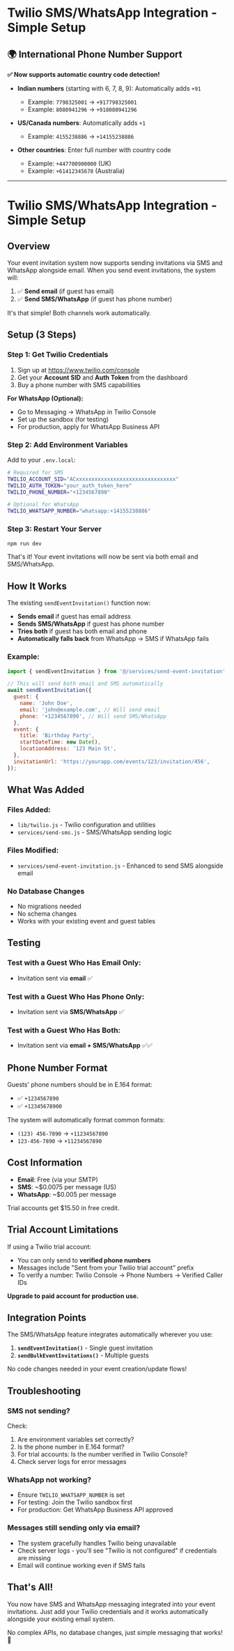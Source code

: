 # Twilio SMS/WhatsApp Integration - Simple Setup

## 🌍 International Phone Number Support

**✅ Now supports automatic country code detection!**

- **Indian numbers** (starting with 6, 7, 8, 9): Automatically adds `+91`
  - Example: `7798325001` → `+917798325001`
  - Example: `8080941296` → `+918080941296`
- **US/Canada numbers**: Automatically adds `+1`
  - Example: `4155238886` → `+14155238886`

- **Other countries**: Enter full number with country code
  - Example: `+447700900000` (UK)
  - Example: `+61412345678` (Australia)

---

# Twilio SMS/WhatsApp Integration - Simple Setup

## Overview

Your event invitation system now supports sending invitations via SMS and WhatsApp alongside email. When you send event invitations, the system will:

1. ✅ **Send email** (if guest has email)
2. ✅ **Send SMS/WhatsApp** (if guest has phone number)

It's that simple! Both channels work automatically.

## Setup (3 Steps)

### Step 1: Get Twilio Credentials

1. Sign up at https://www.twilio.com/console
2. Get your **Account SID** and **Auth Token** from the dashboard
3. Buy a phone number with SMS capabilities

**For WhatsApp (Optional):**

- Go to Messaging → WhatsApp in Twilio Console
- Set up the sandbox (for testing)
- For production, apply for WhatsApp Business API

### Step 2: Add Environment Variables

Add to your `.env.local`:

```bash
# Required for SMS
TWILIO_ACCOUNT_SID="ACxxxxxxxxxxxxxxxxxxxxxxxxxxxxxxxx"
TWILIO_AUTH_TOKEN="your_auth_token_here"
TWILIO_PHONE_NUMBER="+1234567890"

# Optional for WhatsApp
TWILIO_WHATSAPP_NUMBER="whatsapp:+14155238886"
```

### Step 3: Restart Your Server

```bash
npm run dev
```

That's it! Your event invitations will now be sent via both email and SMS/WhatsApp.

## How It Works

The existing `sendEventInvitation()` function now:

- **Sends email** if guest has email address
- **Sends SMS/WhatsApp** if guest has phone number
- **Tries both** if guest has both email and phone
- **Automatically falls back** from WhatsApp → SMS if WhatsApp fails

### Example:

```javascript
import { sendEventInvitation } from '@/services/send-event-invitation';

// This will send both email and SMS automatically
await sendEventInvitation({
  guest: {
    name: 'John Doe',
    email: 'john@example.com', // Will send email
    phone: '+1234567890', // Will send SMS/WhatsApp
  },
  event: {
    title: 'Birthday Party',
    startDateTime: new Date(),
    locationAddress: '123 Main St',
  },
  invitationUrl: 'https://yourapp.com/events/123/invitation/456',
});
```

## What Was Added

### Files Added:

- `lib/twilio.js` - Twilio configuration and utilities
- `services/send-sms.js` - SMS/WhatsApp sending logic

### Files Modified:

- `services/send-event-invitation.js` - Enhanced to send SMS alongside email

### No Database Changes

- No migrations needed
- No schema changes
- Works with your existing event and guest tables

## Testing

### Test with a Guest Who Has Email Only:

- Invitation sent via **email** ✅

### Test with a Guest Who Has Phone Only:

- Invitation sent via **SMS/WhatsApp** ✅

### Test with a Guest Who Has Both:

- Invitation sent via **email + SMS/WhatsApp** ✅✅

## Phone Number Format

Guests' phone numbers should be in E.164 format:

- ✅ `+1234567890`
- ✅ `+12345678900`

The system will automatically format common formats:

- `(123) 456-7890` → `+11234567890`
- `123-456-7890` → `+11234567890`

## Cost Information

- **Email**: Free (via your SMTP)
- **SMS**: ~$0.0075 per message (US)
- **WhatsApp**: ~$0.005 per message

Trial accounts get $15.50 in free credit.

## Trial Account Limitations

If using a Twilio trial account:

- You can only send to **verified phone numbers**
- Messages include "Sent from your Twilio trial account" prefix
- To verify a number: Twilio Console → Phone Numbers → Verified Caller IDs

**Upgrade to paid account for production use.**

## Integration Points

The SMS/WhatsApp feature integrates automatically wherever you use:

1. **`sendEventInvitation()`** - Single guest invitation
2. **`sendBulkEventInvitations()`** - Multiple guests

No code changes needed in your event creation/update flows!

## Troubleshooting

### SMS not sending?

Check:

1. Are environment variables set correctly?
2. Is the phone number in E.164 format?
3. For trial accounts: Is the number verified in Twilio Console?
4. Check server logs for error messages

### WhatsApp not working?

- Ensure `TWILIO_WHATSAPP_NUMBER` is set
- For testing: Join the Twilio sandbox first
- For production: Get WhatsApp Business API approved

### Messages still sending only via email?

- The system gracefully handles Twilio being unavailable
- Check server logs - you'll see "Twilio is not configured" if credentials are missing
- Email will continue working even if SMS fails

## That's All!

You now have SMS and WhatsApp messaging integrated into your event invitations. Just add your Twilio credentials and it works automatically alongside your existing email system.

No complex APIs, no database changes, just simple messaging that works! 🎉
